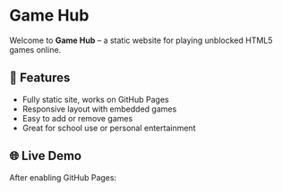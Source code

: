 # Game Hub

Welcome to **Game Hub** – a static website for playing unblocked HTML5 games online.

## 🚀 Features
- Fully static site, works on GitHub Pages
- Responsive layout with embedded games
- Easy to add or remove games
- Great for school use or personal entertainment

## 🌐 Live Demo
After enabling GitHub Pages:
